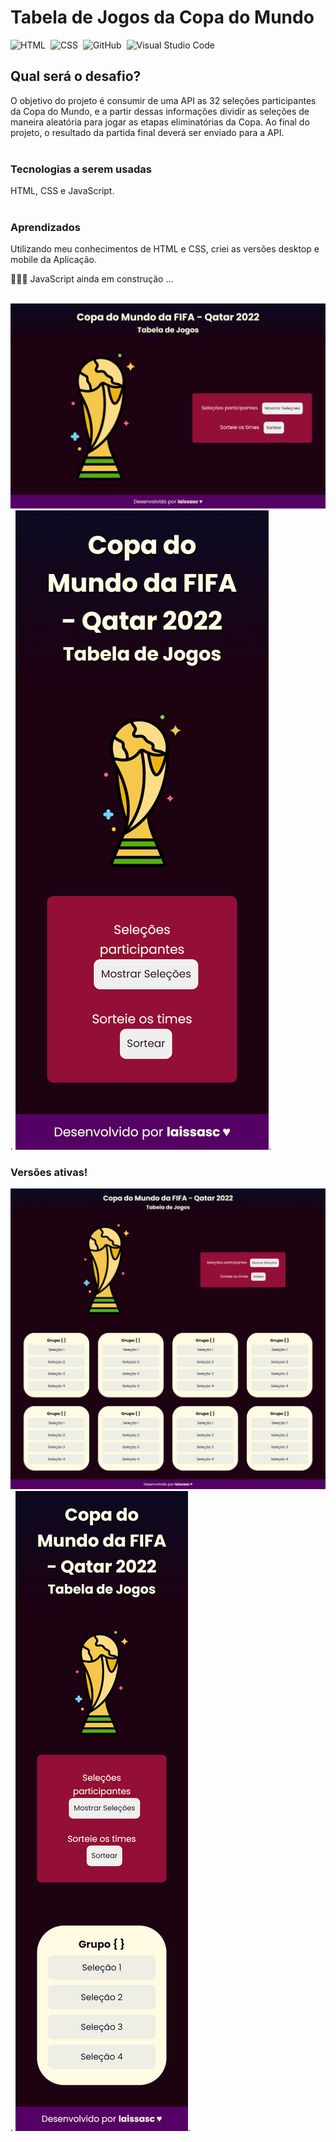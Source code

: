 # Tabela de Jogos da Copa do Mundo <br>

![HTML](https://img.shields.io/badge/-HTML-05122A?style=flat&logo=HTML5)&nbsp;
![CSS](https://img.shields.io/badge/-CSS-05122A?style=flat&logo=CSS3&logoColor=1572B6)&nbsp;
![GitHub](https://img.shields.io/badge/-GitHub-05122A?style=flat&logo=github)&nbsp;
![Visual Studio Code](https://img.shields.io/badge/-Visual%20Studio%20Code-05122A?style=flat&logo=visual-studio-code&logoColor=007ACC)&nbsp;
<br>

## Qual será o desafio?<br>
O objetivo do projeto é consumir de uma API as 32 seleções participantes da Copa do Mundo, e a partir dessas informações dividir as seleções de maneira aleatória para jogar as etapas eliminatórias da Copa. Ao final do projeto, o resultado da partida final deverá ser enviado para a API.<br><br>

### Tecnologias a serem usadas<br>

HTML, CSS e JavaScript.<br><br>

### Aprendizados<br>
Utilizando meu conhecimentos de HTML e CSS, criei as versões desktop e mobile da Aplicação.

👩🏾‍💻 JavaScript ainda em construção ... <br><br>

![Versão Desktop](./assets/imgs/layout-desktop_.png).
![Versão Mobile](./assets/imgs/layout-mobile_.png).

### Versões ativas!<br>
![Versão Desktop](./assets/imgs/layout-desktop.png).
![Versão Mobile](./assets/imgs/layout-mobile.png).